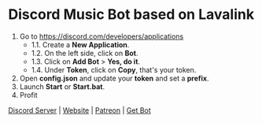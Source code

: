 # Discord Music Bot based on Lavalink
1. Go to https://discord.com/developers/applications  
   - 1.1. Create a **New Application**.  
   - 1.2. On the left side, click on **Bot**.  
   - 1.3. Click on **Add Bot** > **Yes, do it**.  
   - 1.4. Under **Token**, click on **Copy**, that's your token.  
2. Open **config.json** and update your **token** and set a **prefix**.  
3. Launch **Start** or **Start.bat**.  
4. Profit  

[Discord Server](https://discord.gg/ycYmMmP) | [Website](https://kellphy.com) | [Patreon](https://www.kellphy.com/patreon) | [Get Bot](https://github.com/Kellphy/MusicBot/releases)  